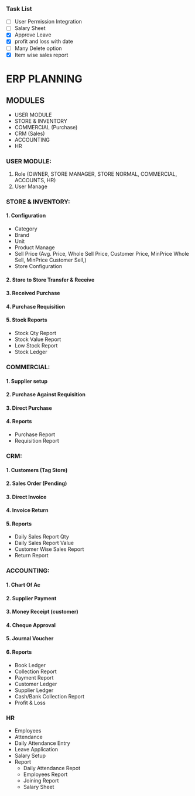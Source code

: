 ### Task List

- [ ] User Permission Integration
- [ ] Salary Sheet
- [x] Approve Leave
- [x] profit and loss with date
- [ ] Many Delete option
- [x] Item wise sales report

# ERP PLANNING 

## MODULES
* USER MODULE
*	STORE & INVENTORY
*	COMMERCIAL (Purchase)
*	CRM (Sales)
*	ACCOUNTING
*	HR

### USER MODULE:
1.	Role (OWNER, STORE MANAGER, STORE NORMAL, COMMERCIAL, ACCOUNTS, HR)
2.	User Manage

### STORE & INVENTORY:
#### 1.	Configuration
*	Category
*	Brand
*	Unit
*	Product Manage
*	Sell Price (Avg. Price, Whole Sell Price, Customer Price, MinPrice Whole Sell, MinPrice Customer Sell,)
*	Store Configuration
#### 2.	Store to Store Transfer & Receive
#### 3.	Received Purchase 
#### 4.	Purchase Requisition
#### 5.	Stock Reports
* Stock Qty Report
*	Stock Value Report
*	Low Stock Report
*	Stock Ledger

### COMMERCIAL:
#### 1.	Supplier setup
#### 2.	Purchase Against Requisition
#### 3.	Direct Purchase
#### 4.	Reports
*	Purchase Report
*	Requisition Report

### CRM:
#### 1.	Customers (Tag Store)
#### 2.	Sales Order (Pending)
#### 3.	Direct Invoice
#### 4.	Invoice Return
#### 5.	Reports
*	Daily Sales Report Qty
*	Daily Sales Report Value
*	Customer Wise Sales Report
*	Return Report


### ACCOUNTING:
#### 1.	Chart Of Ac
#### 2.	Supplier Payment 
#### 3.	Money Receipt (customer)
#### 4.	Cheque Approval
#### 5.	Journal Voucher
#### 6.	Reports
*  Book Ledger
*	Collection Report
*	Payment Report
*	Customer Ledger
*	Supplier Ledger
*	Cash/Bank Collection Report
*	Profit & Loss 


###  HR
*	Employees
*	Attendance
*	Daily Attendance Entry
*	Leave Application
*	Salary Setup
*	Report
    - Daily Attendance Repot
    - Employees Report
    - Joining Report
    - Salary Sheet
